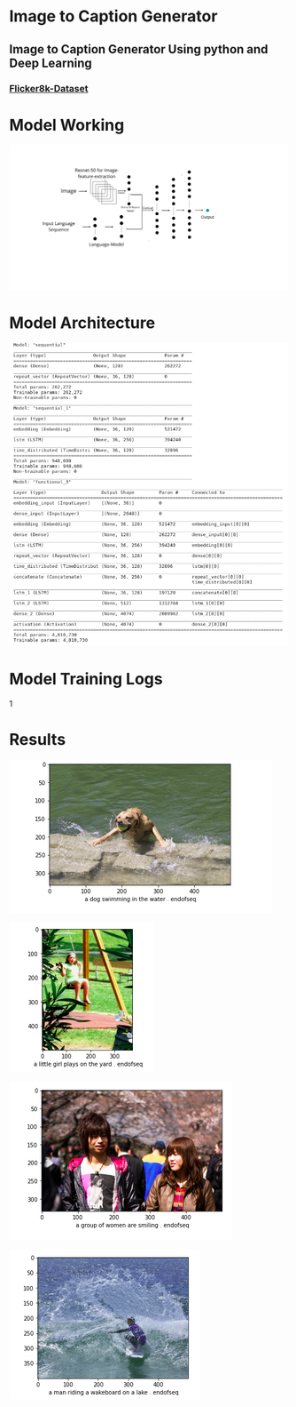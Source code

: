 # Image to Caption Generator

## Image to Caption Generator Using python and Deep Learning

### [Flicker8k-Dataset](https://www.kaggle.com/srbhshinde/flickr8k-sau)

# Model Working

![](Images/architecture.png)

# Model Architecture

![](Images/model.png)

# Model Training Logs

1[](Images/training_logs.png)

# Results

![](Images/result-1.png)

![](Images/result-2.png)

![](Images/result-3.png)

![](Images/result-4.png)


